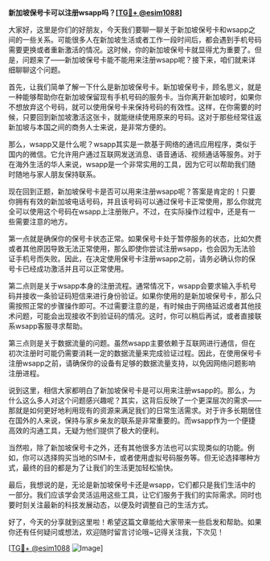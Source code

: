**新加坡保号卡可以注册wsapp吗？[[TG💪+ @esim1088](https://t.me/s/esim1088)]**

大家好，这里是你们的好朋友，今天我们要聊一聊关于新加坡保号卡和wsapp之间的一些关系。可能很多人在新加坡生活或者工作一段时间后，都会遇到手机号码需要更换或者重新激活的情况。这时候，你的新加坡保号卡就显得尤为重要了。但是，问题来了——新加坡保号卡能不能用来注册wsapp呢？接下来，咱们就来详细聊聊这个问题。

首先，让我们简单了解一下什么是新加坡保号卡。新加坡保号卡，顾名思义，就是一种能够帮助你在新加坡保留现有手机号码的服务卡。当你离开新加坡时，如果你不想放弃这个号码，就可以使用保号卡来保持号码的有效性。这样，在你需要的时候，只要回到新加坡激活这张卡，就能继续使用原来的号码。这对于那些经常往返新加坡与本国之间的商务人士来说，是非常方便的。

那么，wsapp又是什么呢？wsapp其实是一款基于网络的通讯应用程序，类似于国内的微信。它允许用户通过互联网发送消息、语音通话、视频通话等服务。对于在海外生活的华人来说，wsapp是一个非常实用的工具，因为它可以帮助我们随时随地与家人朋友保持联系。

现在回到正题，新加坡保号卡是否可以用来注册wsapp呢？答案是肯定的！只要你拥有有效的新加坡电话号码，并且该号码可以通过保号卡正常使用，那么你就完全可以使用这个号码在wsapp上注册账户。不过，在实际操作过程中，还是有一些需要注意的地方。

第一点就是确保你的保号卡状态正常。如果保号卡处于暂停服务的状态，比如欠费或者其他原因导致无法正常使用，那么即使你尝试注册wsapp，也会因为无法验证手机号而失败。因此，在决定使用保号卡注册wsapp之前，请务必确认你的保号卡已经成功激活并且可以正常使用。

第二点则是关于wsapp本身的注册流程。通常情况下，wsapp会要求输入手机号码并接收一条验证码短信来进行身份验证。如果你使用的是新加坡保号卡，那么只需按照正常的步骤操作即可。不过需要注意的是，有时候由于网络延迟或者其他技术问题，可能会出现接收不到验证码的情况。这时，你可以稍后再试，或者直接联系wsapp客服寻求帮助。

第三点则是关于数据流量的问题。虽然wsapp主要依赖于互联网进行通信，但在初次注册时可能仍需要消耗一定的数据流量来完成验证过程。因此，在使用保号卡注册wsapp之前，请确保你的设备有足够的数据流量支持，以免因网络问题影响注册进程。

说到这里，相信大家都明白了新加坡保号卡是可以用来注册wsapp的。那么，为什么这么多人对这个问题感兴趣呢？其实，这背后反映了一个更深层次的需求——那就是如何更好地利用现有的资源来满足我们的日常生活需求。对于许多长期居住在国外的人来说，保持与家乡亲友的联系是非常重要的。而wsapp作为一个便捷高效的沟通工具，无疑为他们提供了极大的便利。

当然啦，除了新加坡保号卡之外，还有其他很多方法也可以实现类似的功能。例如，你可以选择购买当地的SIM卡，或者使用虚拟号码服务等。但无论选择哪种方式，最终的目的都是为了让我们的生活更加轻松愉快。

最后，我想说的是，无论是新加坡保号卡还是wsapp，它们都只是我们生活中的一部分。我们应该学会灵活运用这些工具，让它们服务于我们的实际需求。同时也要时刻关注最新的科技发展动态，以便及时调整自己的生活方式。

好了，今天的分享就到这里啦！希望这篇文章能给大家带来一些启发和帮助。如果你还有任何疑问或想法，欢迎随时留言讨论哦~记得关注我，下次见！

[[TG💪+ @esim1088](https://t.me/s/esim1088) ![Image](https://i.postimg.cc/4NQfJmqS/Snipaste-2025-05-13-00-14-12.png)]